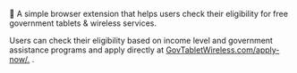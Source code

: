 🚀 A simple browser extension that helps users check their eligibility for free government tablets & wireless services.

Users can check their eligibility based on income level and government assistance programs and apply directly at [GovTabletWireless.com/apply-now/.](https://govtabletwireless.com/apply-now/) .
